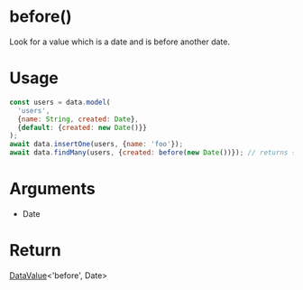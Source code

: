 before()
===

Look for a value which is a date and is before another date.

# Usage

```javascript
const users = data.model(
  'users',
  {name: String, created: Date},
  {default: {created: new Date()}}
);
await data.insertOne(users, {name: 'foo'});
await data.findMany(users, {created: before(new Date())}); // returns {name: foo, created: Date}
```

# Arguments

- Date

# Return

[DataValue](../definitions/DataValue)<'before', Date>
